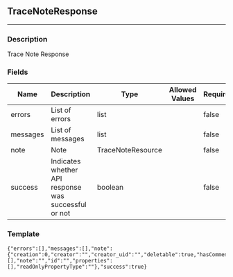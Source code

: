 ## TraceNoteResponse
---
### Description
Trace Note Response
### Fields
| Name | Description | Type | Allowed Values | Required |
| ---- | ----------- | ---- | -------------- | -------- |
| errors | List of errors | list |  | false |
| messages | List of messages | list |  | false |
| note | Note | TraceNoteResource |  | false |
| success | Indicates whether API response was successful or not | boolean |  | false |
### Template
```
{"errors":[],"messages":[],"note":{"creation":0,"creator":"","creator_uid":"","deletable":true,"hasCommentJira":true,"last_modification":0,"last_updater":"","last_updater_uid":"","links":[],"note":"","id":"","properties":[],"readOnlyPropertyType":""},"success":true}
```
